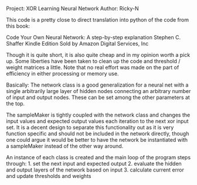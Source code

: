 Project: XOR Learning Neural Network
Author: Ricky-N

This code is a pretty close to direct translation into python of the code from this book:

Code Your Own Neural Network: A step-by-step explanation
Stephen C. Shaffer
Kindle Edition
Sold by Amazon Digital Services, Inc

Though it is quite short, it is also quite cheap and in my opinion worth a pick up.
Some liberties have been taken to clean up the code and threshold / weight matrices a little.
Note that no real effort was made on the part of efficiency in either processing or memory use.

Basically:
  The network class is a good generalization for a neural net with a single arbitrarily
  large layer of hidden nodes connecting an arbitrary number of input and output nodes.
  These can be set among the other parameters at the top.

  The sampleMaker is tightly coupled with the network class and changes the input values
  and expected output values each iteration to the next xor input set. It is a decent
  design to separate this functionality out as it is very function specific and should
  not be included in the network directly, though one could argue it would be better to
  have the network be instantiated with a sampleMaker instead of the other way around.

  An instance of each class is created and the main loop of the program steps through:
    1. set the next input and expected output
    2. evaluate the hidden and output layers of the network based on input
    3. calculate current error and update thresholds and weights
